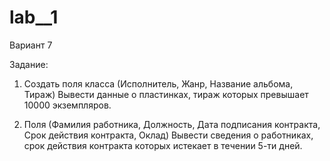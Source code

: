 # lab__1
Вариант 7

Задание:
1. Создать поля класса (Исполнитель, Жанр, Название альбома, Тираж)
Вывести данные о пластинках, тираж которых превышает 10000 экземпляров.

2. Поля (Фамилия работника, Должность, Дата подписания контракта, Срок действия контракта, Оклад) Вывести сведения о работниках, срок действия контракта
которых истекает в течении 5-ти дней.
